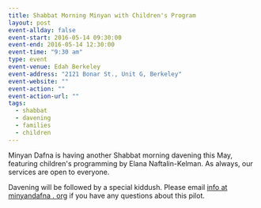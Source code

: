 ```yaml
---
title: Shabbat Morning Minyan with Children's Program
layout: post
event-allday: false
event-start: 2016-05-14 09:30:00
event-end: 2016-05-14 12:30:00
event-time: "9:30 am"
type: event
event-venue: Edah Berkeley
event-address: "2121 Bonar St., Unit G, Berkeley"
event-website: ""
event-action: ""
event-action-url: ""
tags:
  - shabbat
  - davening
  - families
  - children
---
```


Minyan Dafna is having another Shabbat morning davening this May, featuring children's programming by Elana Naftalin-Kelman. As always, our services are open to everyone.

Davening will be followed by a special kiddush. Please email [info at minyandafna . org](mailto:info@minyandafna.org) if you have any questions about this pilot.